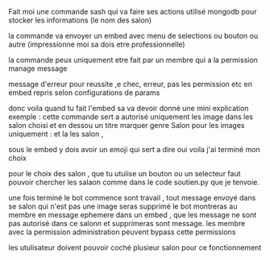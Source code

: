 Fait moi une commande sash qui va faire ses actions
utilisé mongodb pour stocker les informations (le nom des salon)


la commande va envoyer un embed avec menu de selections ou bouton ou autre (impressionne moi sa dois etre professionnelle)

la commande peux uniquement etre fait par un membre qui a la permission manage message

message d'erreur pour reussite ,e chec, erreur, pas les permission etc en embed repris selon configurations de params

donc voila quand tu fait l'embed sa va devoir donné une mini explication exemple : cette commande sert a  autorisé uniquement les image dans les salon choisi  et en dessou un titre marquer genre Salon pour les images uniquement : et la les salon , 

sous le embed y dois avoir un emoji qui sert a dire oui voila j'ai terminé mon choix 

pour le choix des salon , que tu utulise un bouton ou un selecteur faut pouvoir chercher les salaon comme dans le code soutien.py que je tenvoie.


une fois terminé le bot commence sont travail , tout message envoyé dans se salon qui n'est pas une image seras supprimé le bot montreras au membre en message ephemere dans un embed , que les message ne sont pas autorisé dans ce salonn et supprimeras sont message. les membre avec la permission administration peuvent bypass cette permissions 

les utulisateur doivent pouvoir coché plusieur salon pour ce fonctionnement 